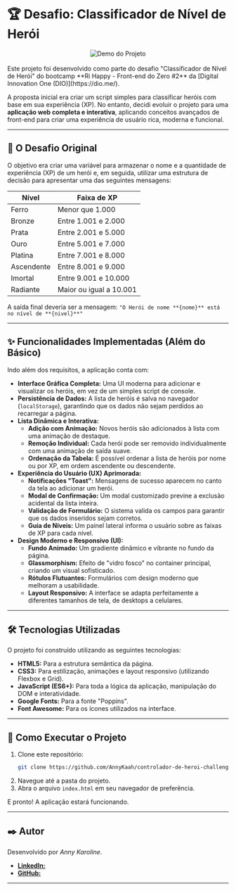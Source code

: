 # 🏆 Desafio: Classificador de Nível de Herói
 
<div align="center">
  <img src="images/demo.gif" alt="Demo do Projeto" />
</div>
<br>
Este projeto foi desenvolvido como parte do desafio "Classificador de Nível de Herói" do bootcamp **Ri Happy - Front-end do Zero #2** da [Digital Innovation One (DIO)](https://dio.me/). 

A proposta inicial era criar um script simples para classificar heróis com base em sua experiência (XP). No entanto, decidi evoluir o projeto para uma **aplicação web completa e interativa**, aplicando conceitos avançados de front-end para criar uma experiência de usuário rica, moderna e funcional.

---

## 📜 O Desafio Original

O objetivo era criar uma variável para armazenar o nome e a quantidade de experiência (XP) de um herói e, em seguida, utilizar uma estrutura de decisão para apresentar uma das seguintes mensagens:

| Nível       | Faixa de XP              |
|-------------|--------------------------|
| Ferro       | Menor que 1.000          |
| Bronze      | Entre 1.001 e 2.000      |
| Prata       | Entre 2.001 e 5.000      |
| Ouro        | Entre 5.001 e 7.000      |
| Platina     | Entre 7.001 e 8.000      |
| Ascendente  | Entre 8.001 e 9.000      |
| Imortal     | Entre 9.001 e 10.000     |
| Radiante    | Maior ou igual a 10.001  |

A saída final deveria ser a mensagem: `"O Herói de nome **{nome}** está no nível de **{nivel}**"`

---

## ✨ Funcionalidades Implementadas (Além do Básico)

Indo além dos requisitos, a aplicação conta com:

- **Interface Gráfica Completa:** Uma UI moderna para adicionar e visualizar os heróis, em vez de um simples script de console.
- **Persistência de Dados:** A lista de heróis é salva no navegador (`localStorage`), garantindo que os dados não sejam perdidos ao recarregar a página.
- **Lista Dinâmica e Interativa:**
    - **Adição com Animação:** Novos heróis são adicionados à lista com uma animação de destaque.
    - **Remoção Individual:** Cada herói pode ser removido individualmente com uma animação de saída suave.
    - **Ordenação da Tabela:** É possível ordenar a lista de heróis por nome ou por XP, em ordem ascendente ou descendente.
- **Experiência do Usuário (UX) Aprimorada:**
    - **Notificações "Toast":** Mensagens de sucesso aparecem no canto da tela ao adicionar um herói.
    - **Modal de Confirmação:** Um modal customizado previne a exclusão acidental da lista inteira.
    - **Validação de Formulário:** O sistema valida os campos para garantir que os dados inseridos sejam corretos.
    - **Guia de Níveis:** Um painel lateral informa o usuário sobre as faixas de XP para cada nível.
- **Design Moderno e Responsivo (UI):**
    - **Fundo Animado:** Um gradiente dinâmico e vibrante no fundo da página.
    - **Glassmorphism:** Efeito de "vidro fosco" no container principal, criando um visual sofisticado.
    - **Rótulos Flutuantes:** Formulários com design moderno que melhoram a usabilidade.
    - **Layout Responsivo:** A interface se adapta perfeitamente a diferentes tamanhos de tela, de desktops a celulares.

---

## 🛠️ Tecnologias Utilizadas

O projeto foi construído utilizando as seguintes tecnologias:

- **HTML5:** Para a estrutura semântica da página.
- **CSS3:** Para estilização, animações e layout responsivo (utilizando Flexbox e Grid).
- **JavaScript (ES6+):** Para toda a lógica da aplicação, manipulação do DOM e interatividade.
- **Google Fonts:** Para a fonte "Poppins".
- **Font Awesome:** Para os ícones utilizados na interface.

---

## 🚀 Como Executar o Projeto

1. Clone este repositório:
   ```bash
   git clone https://github.com/AnnyKaah/controlador-de-heroi-challenge-dio.git
   ```
2. Navegue até a pasta do projeto.
3. Abra o arquivo `index.html` em seu navegador de preferência.

E pronto! A aplicação estará funcionando.

---

## ✒️ Autor

Desenvolvido por *Anny Karoline*.

-  [**LinkedIn:**](https://www.linkedin.com/in/annykarolinedecarvalhomartins/)
- [**GitHub:**](https://github.com/AnnyKaah)

---
